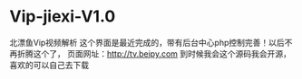 # Vip-jiexi-V1.0
北漂鱼Vip视频解析
这个界面是最近完成的，带有后台中心php控制完善！以后不再折腾这个了， 页面网址：http://tv.beipy.com 
到时候我会这个源码我会开源，喜欢的可以自己去下载

